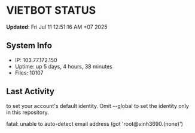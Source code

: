 # VIETBOT STATUS
**Updated**: Fri Jul 11 12:51:16 AM +07 2025

## System Info
- IP: 103.77.172.150
- Uptime: up 5 days, 4 hours, 38 minutes
- Files: 10107

## Last Activity

to set your account's default identity.
Omit --global to set the identity only in this repository.

fatal: unable to auto-detect email address (got 'root@vinh3690.(none)')
